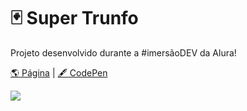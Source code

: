 # 🃏 Super Trunfo

Projeto desenvolvido durante a #imersãoDEV da Alura!

[🌎 Página](https://andressadacosta.github.io/super_trunfo/) |  [🖋 CodePen](https://codepen.io/andressadacosta/full/GRyoBbJ)


<img src="https://github.com/AndressaDaCosta/super-trunfo/blob/main/img/Captura%20de%20Tela%202022-04-01%20a%CC%80s%2019.12.20.png?raw=true">
 
